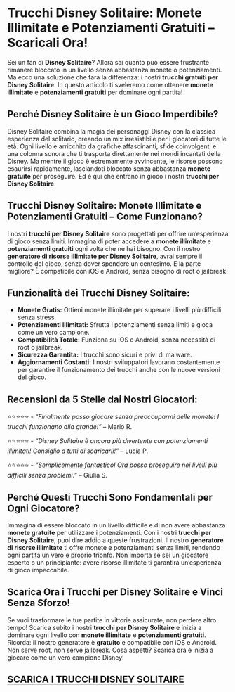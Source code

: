 <h1>Trucchi Disney Solitaire: Monete Illimitate e Potenziamenti Gratuiti – Scaricali Ora!</h1>

<p>Sei un fan di <strong>Disney Solitaire</strong>? Allora sai quanto può essere frustrante rimanere bloccato in un livello senza abbastanza monete o potenziamenti. Ma ecco una soluzione che farà la differenza: i nostri <strong>trucchi gratuiti per Disney Solitaire</strong>. In questo articolo ti sveleremo come ottenere <strong>monete illimitate</strong> e <strong>potenziamenti gratuiti</strong> per dominare ogni partita!</p>

<h2>Perché Disney Solitaire è un Gioco Imperdibile?</h2>
<p>Disney Solitaire combina la magia dei personaggi Disney con la classica esperienza del solitario, creando un mix irresistibile per i giocatori di tutte le età. Ogni livello è arricchito da grafiche affascinanti, sfide coinvolgenti e una colonna sonora che ti trasporta direttamente nei mondi incantati della Disney. Ma mentre il gioco è estremamente avvincente, le risorse possono esaurirsi rapidamente, lasciandoti bloccato senza abbastanza <strong>monete gratuite</strong> per proseguire. Ed è qui che entrano in gioco i nostri <strong>trucchi per Disney Solitaire</strong>.</p>

<h2>Trucchi Disney Solitaire: Monete Illimitate e Potenziamenti Gratuiti – Come Funzionano?</h2>
<p>I nostri <strong>trucchi per Disney Solitaire</strong> sono progettati per offrire un’esperienza di gioco senza limiti. Immagina di poter accedere a <strong>monete illimitate</strong> e <strong>potenziamenti gratuiti</strong> ogni volta che ne hai bisogno. Con il nostro <strong>generatore di risorse illimitate per Disney Solitaire</strong>, avrai sempre il controllo del gioco, senza dover spendere un centesimo. E la parte migliore? È compatibile con iOS e Android, senza bisogno di root o jailbreak!</p>

<h2>Funzionalità dei Trucchi Disney Solitaire:</h2>
<ul>
    <li><strong>Monete Gratis:</strong> Ottieni monete illimitate per superare i livelli più difficili senza stress.</li>
    <li><strong>Potenziamenti Illimitati:</strong> Sfrutta i potenziamenti senza limiti e gioca come un vero campione.</li>
    <li><strong>Compatibilità Totale:</strong> Funziona su iOS e Android, senza necessità di root o jailbreak.</li>
    <li><strong>Sicurezza Garantita:</strong> I trucchi sono sicuri e privi di malware.</li>
    <li><strong>Aggiornamenti Costanti:</strong> I nostri sviluppatori lavorano costantemente per garantire il funzionamento dei trucchi anche con le nuove versioni del gioco.</li>
</ul>

<h2>Recensioni da 5 Stelle dai Nostri Giocatori:</h2>
<p>⭐️⭐️⭐️⭐️⭐️ - <em>“Finalmente posso giocare senza preoccuparmi delle monete! I trucchi funzionano alla grande!”</em> – Mario R.</p>
<p>⭐️⭐️⭐️⭐️⭐️ - <em>“Disney Solitaire è ancora più divertente con potenziamenti illimitati! Consiglio a tutti di scaricarli!”</em> – Lucia P.</p>
<p>⭐️⭐️⭐️⭐️⭐️ - <em>“Semplicemente fantastico! Ora posso proseguire nei livelli più difficili senza problemi.”</em> – Giulia S.</p>

<h2>Perché Questi Trucchi Sono Fondamentali per Ogni Giocatore?</h2>
<p>Immagina di essere bloccato in un livello difficile e di non avere abbastanza <strong>monete gratuite</strong> per utilizzare i potenziamenti. Con i nostri <strong>trucchi per Disney Solitaire</strong>, puoi dire addio a queste frustrazioni. Il nostro <strong>generatore di risorse illimitate</strong> ti offre monete e potenziamenti senza limiti, rendendo ogni partita un vero e proprio trionfo. Non importa se sei un giocatore esperto o un principiante: avere risorse illimitate ti garantirà un’esperienza di gioco impeccabile.</p>

<h2>Scarica Ora i Trucchi per Disney Solitaire e Vinci Senza Sforzo!</h2>
<p>Se vuoi trasformare le tue partite in vittorie assicurate, non perdere altro tempo! Scarica subito i nostri <strong>trucchi per Disney Solitaire</strong> e inizia a dominare ogni livello con <strong>monete illimitate</strong> e <strong>potenziamenti gratuiti</strong>. Ricorda: il nostro generatore è <strong>gratuito</strong> e compatibile con iOS e Android. Non serve root, non serve jailbreak. Cosa aspetti? Scarica ora e inizia a giocare come un vero campione Disney!</p>

## [SCARICA I TRUCCHI DISNEY SOLITAIRE](https://scaricasubitoveloceitagratis.click/scaricadownload.html)
